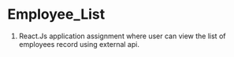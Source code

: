 # Employee_List

1) React.Js application assignment where user can view the list of employees record using external api.
